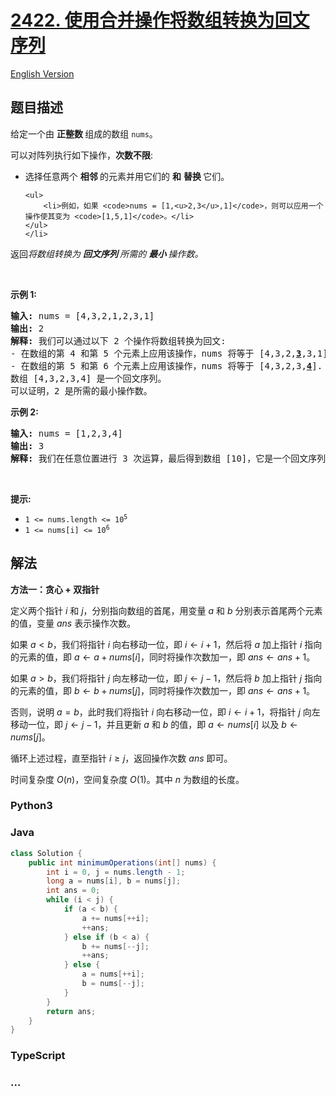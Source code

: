 # [2422. 使用合并操作将数组转换为回文序列](https://leetcode.cn/problems/merge-operations-to-turn-array-into-a-palindrome)

[English Version](/solution/2400-2499/2422.Merge%20Operations%20to%20Turn%20Array%20Into%20a%20Palindrome/README_EN.md)

## 题目描述

<!-- 这里写题目描述 -->

<p>给定一个由&nbsp;<strong>正整数&nbsp;</strong>组成的数组 <code>nums</code>。</p>

<p>可以对阵列执行如下操作，<strong>次数不限</strong>:</p>

<ul>
	<li>选择任意两个&nbsp;<strong>相邻&nbsp;</strong>的元素并用它们的&nbsp;<strong>和</strong>&nbsp;<strong>替换&nbsp;</strong>它们。

    <ul>
    	<li>例如，如果 <code>nums = [1,<u>2,3</u>,1]</code>，则可以应用一个操作使其变为 <code>[1,5,1]</code>。</li>
    </ul>
    </li>

</ul>

<p>返回<em>将数组转换为&nbsp;<strong>回文序列&nbsp;</strong>所需的&nbsp;<strong>最小&nbsp;</strong>操作数。</em></p>

<p>&nbsp;</p>

<p><strong>示例 1:</strong></p>

<pre>
<strong>输入:</strong> nums = [4,3,2,1,2,3,1]
<strong>输出:</strong> 2
<strong>解释:</strong> 我们可以通过以下 2 个操作将数组转换为回文:
- 在数组的第 4 和第 5 个元素上应用该操作，nums 将等于 [4,3,2,<strong><u>3</u></strong>,3,1].
- 在数组的第 5 和第 6 个元素上应用该操作，nums 将等于 [4,3,2,3,<strong><u>4</u></strong>].
数组 [4,3,2,3,4] 是一个回文序列。
可以证明，2 是所需的最小操作数。
</pre>

<p><strong>示例&nbsp;2:</strong></p>

<pre>
<strong>输入:</strong> nums = [1,2,3,4]
<strong>输出:</strong> 3
<strong>解释:</strong> 我们在任意位置进行 3 次运算，最后得到数组 [10]，它是一个回文序列。
</pre>

<p>&nbsp;</p>

<p><strong>提示:</strong></p>

<ul>
	<li><code>1 &lt;= nums.length &lt;= 10<sup>5</sup></code></li>
	<li><code>1 &lt;= nums[i] &lt;= 10<sup>6</sup></code></li>
</ul>

## 解法

<!-- 这里可写通用的实现逻辑 -->

**方法一：贪心 + 双指针**

定义两个指针 $i$ 和 $j$，分别指向数组的首尾，用变量 $a$ 和 $b$ 分别表示首尾两个元素的值，变量 $ans$ 表示操作次数。

如果 $a \lt b$，我们将指针 $i$ 向右移动一位，即 $i \leftarrow i + 1$，然后将 $a$ 加上指针 $i$ 指向的元素的值，即 $a \leftarrow a + nums[i]$，同时将操作次数加一，即 $ans \leftarrow ans + 1$。

如果 $a \gt b$，我们将指针 $j$ 向左移动一位，即 $j \leftarrow j - 1$，然后将 $b$ 加上指针 $j$ 指向的元素的值，即 $b \leftarrow b + nums[j]$，同时将操作次数加一，即 $ans \leftarrow ans + 1$。

否则，说明 $a = b$，此时我们将指针 $i$ 向右移动一位，即 $i \leftarrow i + 1$，将指针 $j$ 向左移动一位，即 $j \leftarrow j - 1$，并且更新 $a$ 和 $b$ 的值，即 $a \leftarrow nums[i]$ 以及 $b \leftarrow nums[j]$。

循环上述过程，直至指针 $i \ge j$，返回操作次数 $ans$ 即可。

时间复杂度 $O(n)$，空间复杂度 $O(1)$。其中 $n$ 为数组的长度。

<!-- tabs:start -->

### **Python3**

<!-- 这里可写当前语言的特殊实现逻辑 -->



### **Java**

<!-- 这里可写当前语言的特殊实现逻辑 -->

```java
class Solution {
    public int minimumOperations(int[] nums) {
        int i = 0, j = nums.length - 1;
        long a = nums[i], b = nums[j];
        int ans = 0;
        while (i < j) {
            if (a < b) {
                a += nums[++i];
                ++ans;
            } else if (b < a) {
                b += nums[--j];
                ++ans;
            } else {
                a = nums[++i];
                b = nums[--j];
            }
        }
        return ans;
    }
}
```









### **TypeScript**



### **...**

```

```


